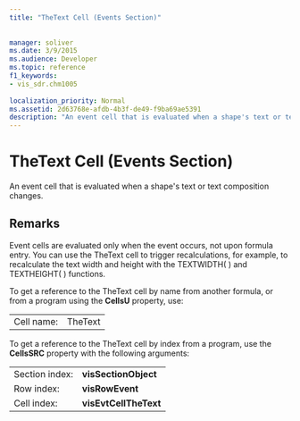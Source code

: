 ```yaml
---
title: "TheText Cell (Events Section)"
 
 
manager: soliver
ms.date: 3/9/2015
ms.audience: Developer
ms.topic: reference
f1_keywords:
- vis_sdr.chm1005
 
localization_priority: Normal
ms.assetid: 2d63768e-afdb-4b3f-de49-f9ba69ae5391
description: "An event cell that is evaluated when a shape's text or text composition changes."
---
```


# TheText Cell (Events Section)

An event cell that is evaluated when a shape's text or text composition changes.
  
## Remarks

Event cells are evaluated only when the event occurs, not upon formula entry. You can use the TheText cell to trigger recalculations, for example, to recalculate the text width and height with the TEXTWIDTH( ) and TEXTHEIGHT( ) functions.
  
To get a reference to the TheText cell by name from another formula, or from a program using the **CellsU** property, use: 
  
|||
|:-----|:-----|
| Cell name:  <br/> | TheText  <br/> |
   
To get a reference to the TheText cell by index from a program, use the **CellsSRC** property with the following arguments: 
  
|||
|:-----|:-----|
| Section index:  <br/> |**visSectionObject** <br/> |
| Row index:  <br/> |**visRowEvent** <br/> |
| Cell index:  <br/> |**visEvtCellTheText** <br/> |
   

